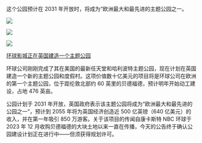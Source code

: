 这个公园预计在 2031 年开放时，将成为“欧洲最大和最先进的主题公园之一。

![](https://pic.imgdd.cc/item/67f7c755218de299caa3f6d6.jpg)

![](https://pic.imgdd.cc/item/67f7c754218de299caa3f6d5.jpg)

![](https://pic.imgdd.cc/item/67f7c5df218de299caa3f352.jpg)

[环球影城正在英国建造一个主题公园](https://www.theverge.com/news/645705/universal-studios-uk-theme-park-resort-plans)


环球公司刚刚完成了其在美国的最新任天堂和哈利波特主题公园，现在计划在英国建造一个新的主题公园和度假村。这项价值数十亿美元的项目将是环球公司在欧洲的第一个主题公园，位于距伦敦北部约 60 英里的贝德福德，预计明年开始动工建设，占地 476 英亩。

公园计划于 2031 年开放，英国政府表示该主题公园将成为“欧洲最大和最先进的公园之一”，预计到 2055 年将为英国经济创造近 500 亿英镑（640 亿美元）的收入，并在第一年吸引 850 万游客。关于该项目的传闻自康卡斯特 NBC 环球于 2023 年 12 月收购贝德福德的大块土地以来一直在传播，今天的公告终于确认公园建设计划正在进行中——但须获得规划许可。